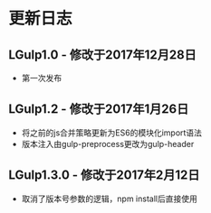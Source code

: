 # 更新日志

## LGulp1.0 - 修改于2017年12月28日
* 第一次发布
## LGulp1.2 - 修改于2017年1月26日
* 将之前的js合并策略更新为ES6的模块化import语法
* 版本注入由gulp-preprocess更改为gulp-header
## LGulp1.3.0 - 修改于2017年2月12日
* 取消了版本号参数的逻辑，npm install后直接使用
